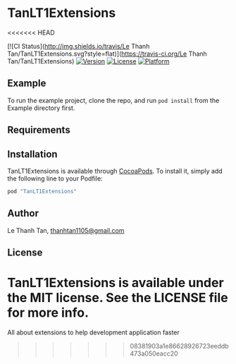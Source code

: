 # TanLT1Extensions
<<<<<<< HEAD

[![CI Status](http://img.shields.io/travis/Le Thanh Tan/TanLT1Extensions.svg?style=flat)](https://travis-ci.org/Le Thanh Tan/TanLT1Extensions)
[![Version](https://img.shields.io/cocoapods/v/TanLT1Extensions.svg?style=flat)](http://cocoapods.org/pods/TanLT1Extensions)
[![License](https://img.shields.io/cocoapods/l/TanLT1Extensions.svg?style=flat)](http://cocoapods.org/pods/TanLT1Extensions)
[![Platform](https://img.shields.io/cocoapods/p/TanLT1Extensions.svg?style=flat)](http://cocoapods.org/pods/TanLT1Extensions)

## Example

To run the example project, clone the repo, and run `pod install` from the Example directory first.

## Requirements

## Installation

TanLT1Extensions is available through [CocoaPods](http://cocoapods.org). To install
it, simply add the following line to your Podfile:

```ruby
pod "TanLT1Extensions"
```

## Author

Le Thanh Tan, thanhtan1105@gmail.com

## License

TanLT1Extensions is available under the MIT license. See the LICENSE file for more info.
=======
All about extensions to help development application faster 
>>>>>>> 08381903a1e86628926723eeddb473a050eacc20
